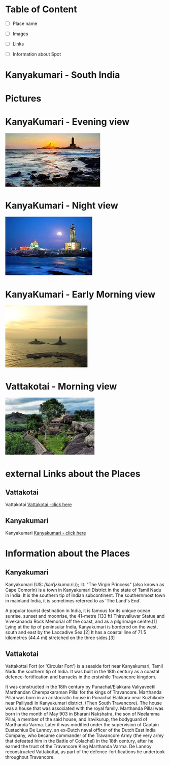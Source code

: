 # Table of Content

- [ ] Place name
- [ ] Images
- [ ] Links
- [ ] Information about Spot



 # Kanyakumari - South India 

 # Pictures 

 # KanyaKumari - Evening view

 ![KanyaKumari](Image/kk1.jpeg)

 # KanyaKumari - Night view

 ![KanyaKumari1](Image/kk2.jpeg)

 # KanyaKumari - Early Morning view

 ![KanyaKumari2](Image/kk3.jpeg)

 # Vattakotai -  Morning view

 ![Vattakotai](Image/kk4.jpeg)

 # external Links about the Places

 ## Vattakotai 

 Vattakotai [Vattakotai -click here](https://en.wikipedia.org/wiki/Vattakottai_Fort)

 ## Kanyakumari

 Kanyakumari [Kanyakumari - click here](https://en.wikipedia.org/wiki/Kanyakumari)

 # Information about the Places

 ## Kanyakumari

 Kanyakumari (US: /kənˈjʌkʊmɑːriː/); lit. "The Virgin Princess" (also known as Cape Comorin) is a town in Kanyakumari District in the state of Tamil Nadu in India. It is the southern tip of Indian subcontinent. The southernmost town in mainland India, it is sometimes referred to as 'The Land's End'.

A popular tourist destination in India, it is famous for its unique ocean sunrise, sunset and moonrise, the 41-metre (133 ft) Thiruvalluvar Statue and Vivekananda Rock Memorial off the coast, and as a pilgrimage centre.[1] Lying at the tip of peninsular India, Kanyakumari is bordered on the west, south and east by the Laccadive Sea.[2] It has a coastal line of 71.5 kilometres (44.4 mi) stretched on the three sides.[3]

## Vattakotai


 Vattakottai Fort (or 'Circular Fort') is a seaside fort near Kanyakumari, Tamil Nadu the southern tip of India. It was built in the 18th century as a coastal defence-fortification and barracks in the erstwhile Travancore kingdom.

It was constructed in the 18th century by Punachal/Elakkara Valiyaveetil Marthandan Chempakaraman Pillai for the kings of Travancore. Marthanda Pillai was born in an aristocratic house in Punachal Elakkara near Kuzhikode near Palliyadi in Kanyakumari district. (Then South Travancore). The house was a house that was associated with the royal family. Marthanda Pillai was born in the month of May 903 in Bharani Nakshatra, the son of Neelamma Pillai, a member of the said house, and Iravikurup, the bodyguard of Marthanda Varma. Later it was modified under the supervision of Captain Eustachius De Lannoy, an ex-Dutch naval officer of the Dutch East India Company, who became commander of the Travancore Army (the very army that defeated him in the Battle of Colachel) in the 18th century, after he earned the trust of the Travancore King Marthanda Varma. De Lannoy reconstructed Vattakottai, as part of the defence-fortifications he undertook throughout Travancore.